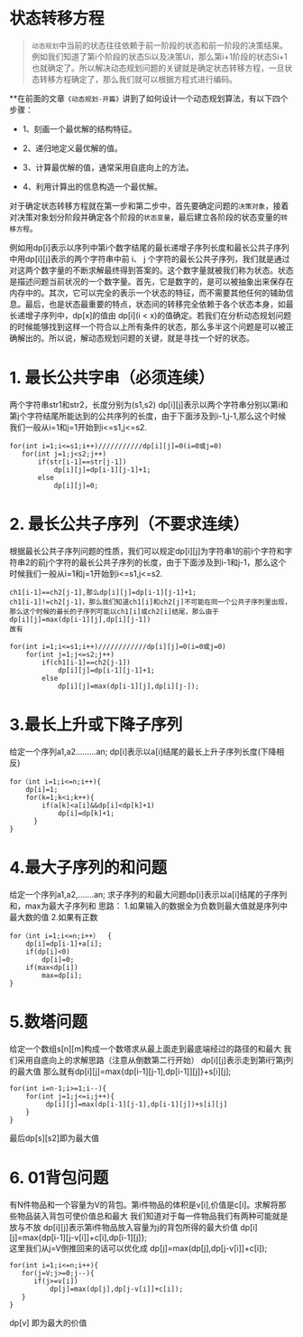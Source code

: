 # 状态转移方程

> `动态规划`中当前的状态往往依赖于前一阶段的状态和前一阶段的决策结果。例如我们知道了第i个阶段的状态Si以及决策Ui，那么第i+1阶段的状态Si+1也就确定了。所以解决动态规划问题的关键就是确定状态转移方程，一旦状态转移方程确定了，那么我们就可以根据方程式进行编码。

**在前面的文章`《动态规划-开篇》`讲到了如何设计一个动态规划算法，有以下四个步骤：

- 1、刻画一个最优解的结构特征。

- 2、递归地定义最优解的值。

- 3、计算最优解的值，通常采用自底向上的方法。

- 4、利用计算出的信息构造一个最优解。

对于确定状态转移方程就在第一步和第二步中，首先要确定问题的`决策对象`，接着对决策对象划分阶段并确定各个阶段的`状态变量`，最后建立各阶段的状态变量的`转移方程`。

例如用dp[i]表示以序列中第i个数字结尾的最长递增子序列长度和最长公共子序列中用dp[i][j]表示的两个字符串中前 i、 j 个字符的最长公共子序列，我们就是通过对这两个数字量的不断求解最终得到答案的。这个数字量就被我们称为状态。状态是描述问题当前状况的一个数字量。首先，它是数字的，是可以被抽象出来保存在内存中的。其次，它可以完全的表示一个状态的特征，而不需要其他任何的辅助信息。最后，也是状态最重要的特点，状态间的转移完全依赖于各个状态本身，如最长递增子序列中，dp[x]的值由 dp[i](i < x)的值确定。若我们在分析动态规划问题的时候能够找到这样一个符合以上所有条件的状态，那么多半这个问题是可以被正确解出的。所以说，解动态规划问题的关键，就是寻找一个好的状态。
# 1. 最长公共字串（必须连续）
两个字符串str1和str2，长度分别为(s1,s2)
dp[i][j]表示以两个字符串分别以第i和第j个字符结尾所能达到的公共序列的长度，由于下面涉及到i-1,j-1,那么这个时候我们一般从i=1和j=1开始到i<=s1,j<=s2.
 ```  
for(int i=1;i<=s1;i++)///////////dp[i][j]=0(i=0或j=0)  
    for(int j=1;j<s2;j++)
        if(str[i-1]==str[j-1])  
            dp[i][j]=dp[i-1][j-1]+1;  
        else  
            dp[i][j]=0;  

```

# 2. 最长公共子序列（不要求连续）
根据最长公共子序列问题的性质，我们可以规定dp[i][j]为字符串1的前i个字符和字符串2的前j个字符的最长公共子序列的长度，由于下面涉及到i-1和j-1，那么这个时候我们一般从i=1和j=1开始到i<=s1,j<=s2.
```
ch1[i-1]==ch2[j-1],那么dp[i][j]=dp[i-1][j-1]+1;  
ch1[i-1]!=ch2[j-1]，那么我们知道ch1[i]和ch2[j]不可能在同一个公共子序列里出现，那么这个时候的最长的子序列可能以ch1[i]或ch2[i]结尾，那么由于  
dp[i][j]=max(dp[i-1][j],dp[i][j-1])  
故有  

for(int i=1;i<=s1;i++)////////////dp[i][j]=0(i=0或j=0)    
    for(int j=1;j<=s2;j++)  
        if(ch1[i-1]==ch2[j-1])  
            dp[i][j]=dp[i-1][j-1]+1;  
        else  
            dp[i][j]=max(dp[i-1][j],dp[i][j-]);  

```
# 3.最长上升或下降子序列
给定一个序列a1,a2.........an;
dp[i]表示以a[i]结尾的最长上升子序列长度(下降相反)
```
for（int i=1;i<=n;i++){  
    dp[i]=1;  
    for(k=1;k<i;k++){  
        if(a[k]<a[i]&&dp[i]<dp[k]+1)  
            dp[i]=dp[k]+1;  
      }  
}  
```

# 4.最大子序列的和问题
给定一个序列a1,a2,.......an;
求子序列的和最大问题dp[i]表示以a[i]结尾的子序列和，max为最大子序列和
思路：
1.如果输入的数据全为负数则最大值就是序列中最大数的值
2.如果有正数
```
for（int i=1;i<=n;i++）  {  
    dp[i]=dp[i-1]+a[i];  
    if(dp[i]<0)  
        dp[i]=0;  
    if(max<dp[i])  
        max=dp[i];  
}  

```
# 5.数塔问题
给定一个数组s[n][m]构成一个数塔求从最上面走到最底端经过的路径的和最大
我们采用自底向上的求解思路（注意从倒数第二行开始）
dp[i][j]表示走到第i行第j列的最大值
那么就有dp[i][j]=max{dp[i-1][j-1],dp[i-1]][j]}+s[i][j];
```
for(int i=n-1;i>=1;i--){  
    for(int j=1;j<=i;j++){  
         dp[i][j]=max(dp[i-1][j-1],dp[i-1][j])+s[i][j]  
    }  
} 
```
最后dp[s][s2]即为最大值


# 6. 01背包问题
有N件物品和一个容量为V的背包。第i件物品的体积是v[i],价值是c[i]。求解将那些物品装入背包可使价值总和最大
我们知道对于每一件物品我们有两种可能就是放与不放
dp[i][j]表示第i件物品放入容量为j的背包所得的最大价值
dp[i][j]=max{dp[i-1][j-v[i]]+c[i],dp[i-1][j]};   
这里我们从j=V倒推回来的话可以优化成
dp[j]=max(dp[j],dp[j-v[i]]+c[i]);
```
for(int i=1;i<=n;i++){  
   for(j=V;j>=0;j--){  
      if(j>=v[i])  
          dp[j]=max(dp[j],dp[j-v[i]]+c[i]);  
   }  
}  
```
dp[v] 即为最大的价值
